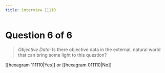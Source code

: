 ```yaml
---
title: interview 11110
---
```

# Question 6 of 6
> *Objective Data:* Is there objective data in the external, natural world that can bring some light to this question?

[[hexagram 111110|Yes]] or [[hexagram 011110|No]] 